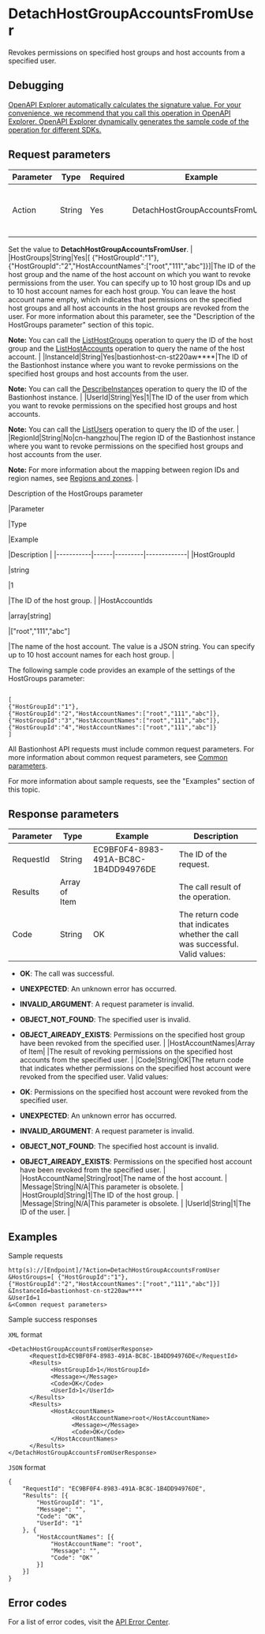 # DetachHostGroupAccountsFromUser

Revokes permissions on specified host groups and host accounts from a specified user.

## Debugging

[OpenAPI Explorer automatically calculates the signature value. For your convenience, we recommend that you call this operation in OpenAPI Explorer. OpenAPI Explorer dynamically generates the sample code of the operation for different SDKs.](https://api.aliyun.com/#product=Yundun-bastionhost&api=DetachHostGroupAccountsFromUser&type=RPC&version=2019-12-09)

## Request parameters

|Parameter|Type|Required|Example|Description|
|---------|----|--------|-------|-----------|
|Action|String|Yes|DetachHostGroupAccountsFromUser|The operation that you want to perform.

 Set the value to **DetachHostGroupAccountsFromUser**. |
|HostGroups|String|Yes|\[ \{"HostGroupId":"1"\}, \{"HostGroupId":"2","HostAccountNames":\["root","111","abc"\]\}\]|The ID of the host group and the name of the host account on which you want to revoke permissions from the user. You can specify up to 10 host group IDs and up to 10 host account names for each host group. You can leave the host account name empty, which indicates that permissions on the specified host groups and all host accounts in the host groups are revoked from the user. For more information about this parameter, see the "Description of the HostGroups parameter" section of this topic.

 **Note:** You can call the [ListHostGroups](~~201307~~) operation to query the ID of the host group and the [ListHostAccounts](~~204372~~) operation to query the name of the host account. |
|InstanceId|String|Yes|bastionhost-cn-st220aw\*\*\*\*|The ID of the Bastionhost instance where you want to revoke permissions on the specified host groups and host accounts from the user.

 **Note:** You can call the [DescribeInstances](~~153281~~) operation to query the ID of the Bastionhost instance. |
|UserId|String|Yes|1|The ID of the user from which you want to revoke permissions on the specified host groups and host accounts.

 **Note:** You can call the [ListUsers](~~204522~~) operation to query the ID of the user. |
|RegionId|String|No|cn-hangzhou|The region ID of the Bastionhost instance where you want to revoke permissions on the specified host groups and host accounts from the user.

 **Note:** For more information about the mapping between region IDs and region names, see [Regions and zones](~~40654~~). |

Description of the HostGroups parameter

|Parameter

|Type

|Example

|Description |
|-----------|------|---------|-------------|
|HostGroupId

|string

|1

|The ID of the host group. |
|HostAccountIds

|array\[string\]

|\["root","111","abc"\]

|The name of the host account. The value is a JSON string. You can specify up to 10 host account names for each host group. |

The following sample code provides an example of the settings of the HostGroups parameter:

```
 
[
{"HostGroupId":"1"}, 
{"HostGroupId":"2","HostAccountNames":["root","111","abc"]}, 
{"HostGroupId":"3","HostAccountNames":["root","111","abc"]},  
{"HostGroupId":"4","HostAccountNames":["root","111","abc"]} 
]

```

All Bastionhost API requests must include common request parameters. For more information about common request parameters, see [Common parameters](~~148139~~).

For more information about sample requests, see the "Examples" section of this topic.

## Response parameters

|Parameter|Type|Example|Description|
|---------|----|-------|-----------|
|RequestId|String|EC9BF0F4-8983-491A-BC8C-1B4DD94976DE|The ID of the request. |
|Results|Array of Item| |The call result of the operation. |
|Code|String|OK|The return code that indicates whether the call was successful. Valid values:

 -   **OK**: The call was successful.
-   **UNEXPECTED**: An unknown error has occurred.
-   **INVALID\_ARGUMENT**: A request parameter is invalid.
-   **OBJECT\_NOT\_FOUND**: The specified user is invalid.
-   **OBJECT\_AlREADY\_EXISTS**: Permissions on the specified host group have been revoked from the specified user. |
|HostAccountNames|Array of Item| |The result of revoking permissions on the specified host accounts from the specified user. |
|Code|String|OK|The return code that indicates whether permissions on the specified host account were revoked from the specified user. Valid values:

 -   **OK**: Permissions on the specified host account were revoked from the specified user.
-   **UNEXPECTED**: An unknown error has occurred.
-   **INVALID\_ARGUMENT**: A request parameter is invalid.
-   **OBJECT\_NOT\_FOUND**: The specified host account is invalid.
-   **OBJECT\_AlREADY\_EXISTS**: Permissions on the specified host account have been revoked from the specified user. |
|HostAccountName|String|root|The name of the host account. |
|Message|String|N/A|This parameter is obsolete. |
|HostGroupId|String|1|The ID of the host group. |
|Message|String|N/A|This parameter is obsolete. |
|UserId|String|1|The ID of the user. |

## Examples

Sample requests

```
http(s)://[Endpoint]/?Action=DetachHostGroupAccountsFromUser
&HostGroups=[ {"HostGroupId":"1"}, {"HostGroupId":"2","HostAccountNames":["root","111","abc"]}]
&InstanceId=bastionhost-cn-st220aw****
&UserId=1
&<Common request parameters>
```

Sample success responses

`XML` format

```
<DetachHostGroupAccountsFromUserResponse>
      <RequestId>EC9BF0F4-8983-491A-BC8C-1B4DD94976DE</RequestId>
      <Results>
            <HostGroupId>1</HostGroupId>
            <Message></Message>
            <Code>OK</Code>
            <UserId>1</UserId>
      </Results>
      <Results>
            <HostAccountNames>
                  <HostAccountName>root</HostAccountName>
                  <Message></Message>
                  <Code>OK</Code>
            </HostAccountNames>
      </Results>
</DetachHostGroupAccountsFromUserResponse>
```

`JSON` format

```
{
	"RequestId": "EC9BF0F4-8983-491A-BC8C-1B4DD94976DE",
	"Results": [{
		"HostGroupId": "1",
		"Message": "",
		"Code": "OK",
		"UserId": "1"
	}, {
		"HostAccountNames": [{
			"HostAccountName": "root",
			"Message": "",
			"Code": "OK"
		}]
	}]
}
```

## Error codes

For a list of error codes, visit the [API Error Center](https://error-center.alibabacloud.com/status/product/Yundun-bastionhost).

